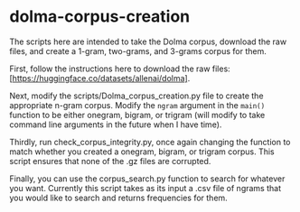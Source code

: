 # dolma-corpus-creation

The scripts here are intended to take the Dolma corpus, download the raw files, and create a 1-gram, two-grams, and 3-grams corpus for them.

First, follow the instructions here to download the raw files: [https://huggingface.co/datasets/allenai/dolma].

Next, modify the scripts/Dolma_corpus_creation.py file to create the appropriate n-gram corpus. Modify the `ngram` argument in the `main()` function to be either onegram, bigram, or trigram (will modify to take command line arguments in the future when I have time).

Thirdly, run check_corpus_integrity.py, once again changing the function to match whether you created a onegram, bigram, or trigram corpus. This script ensures that none of the .gz files are corrupted.

Finally, you can use the corpus_search.py function to search for whatever you want. Currently this script takes as its input a .csv file of ngrams that you would like to search and returns frequencies for them.
